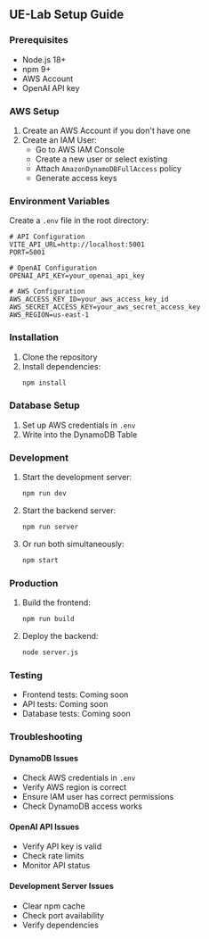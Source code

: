 ## UE-Lab Setup Guide

### Prerequisites

- Node.js 18+
- npm 9+
- AWS Account
- OpenAI API key

### AWS Setup

1. Create an AWS Account if you don't have one
2. Create an IAM User:
   - Go to AWS IAM Console
   - Create a new user or select existing
   - Attach `AmazonDynamoDBFullAccess` policy
   - Generate access keys

### Environment Variables

Create a `.env` file in the root directory:

```env
# API Configuration
VITE_API_URL=http://localhost:5001
PORT=5001

# OpenAI Configuration
OPENAI_API_KEY=your_openai_api_key

# AWS Configuration
AWS_ACCESS_KEY_ID=your_aws_access_key_id
AWS_SECRET_ACCESS_KEY=your_aws_secret_access_key
AWS_REGION=us-east-1
```

### Installation

1. Clone the repository
2. Install dependencies:
   ```bash
   npm install
   ```

### Database Setup

1. Set up AWS credentials in `.env`
2. Write into the DynamoDB Table

### Development

1. Start the development server:
   ```bash
   npm run dev
   ```
2. Start the backend server:
   ```bash
   npm run server
   ```
3. Or run both simultaneously:
   ```bash
   npm start
   ```

### Production

1. Build the frontend:
   ```bash
   npm run build
   ```
2. Deploy the backend:
   ```bash
   node server.js
   ```

### Testing

- Frontend tests: Coming soon
- API tests: Coming soon
- Database tests: Coming soon

### Troubleshooting

#### DynamoDB Issues

- Check AWS credentials in `.env`
- Verify AWS region is correct
- Ensure IAM user has correct permissions
- Check DynamoDB access works

#### OpenAI API Issues

- Verify API key is valid
- Check rate limits
- Monitor API status

#### Development Server Issues

- Clear npm cache
- Check port availability
- Verify dependencies
